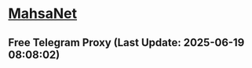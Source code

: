 
# [MahsaNet](https://t.me/mahsa_net)
## Free Telegram Proxy (Last Update: 2025-06-19 08:08:02)

    